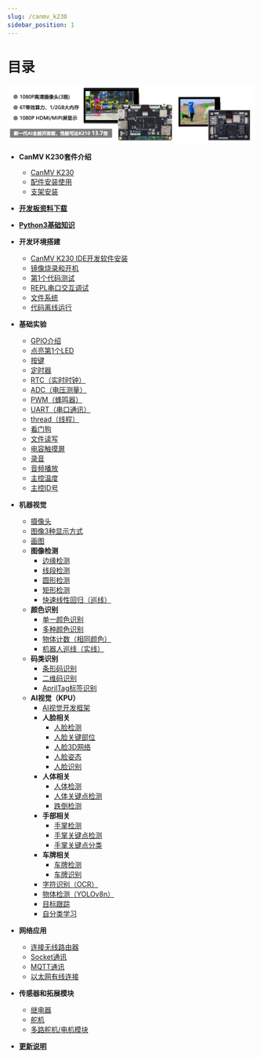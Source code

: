 ```yaml
---
slug: /canmv_k230
sidebar_position: 1
---
```


# 目录

![directory](./img/directory/directory2.png)

- **CanMV K230套件介绍**

    - [CanMV K230](./intro/canmv_k230.md)
    - [配件安装使用](./intro/module.md)
    - [支架安装](./intro/bracket.md)

- [**开发板资料下载**](./download.md)

- [**Python3基础知识**](./python_learn.md)

- **开发环境搭建**

    - [CanMV K230 IDE开发软件安装](./getting_start/canmv_ide.md)
    - [镜像烧录和开机](./getting_start/image.md)
    - [第1个代码测试](./getting_start/demo.md)
    - [REPL串口交互调试](./getting_start/repl.md)
    - [文件系统](./getting_start/file_system.md)
    - [代码离线运行](./getting_start/run_offline.md)

- **基础实验**

    - [GPIO介绍](./basic_examples/gpio_intro.md) 
    - [点亮第1个LED](./basic_examples/led.md) 
    - [按键](./basic_examples/key.md) 
    - [定时器](./basic_examples/timer.md) 
    - [RTC（实时时钟）](./basic_examples/rtc.md) 
    - [ADC（电压测量）](./basic_examples/adc.md) 
    - [PWM（蜂鸣器）](./basic_examples/pwm_beep.md) 
    - [UART（串口通讯）](./basic_examples/uart.md) 
    - [thread（线程）](./basic_examples/thread.md) 
    - [看门狗](./basic_examples/watchdog.md) 
    - [文件读写](./basic_examples/file.md) 
    - [电容触摸屏](./basic_examples/touchscreen.md) 
    - [录音](./basic_examples/record.md) 
    - [音频播放](./basic_examples/audio_play.md) 
    - [主控温度](./basic_examples/chip_temp.md) 
    - [主控ID号](./basic_examples/chipid.md) 

- **机器视觉**

    - [摄像头](./machine_vision/camera.md) 
    - [图像3种显示方式](./machine_vision/display.md) 
    - [画图](./machine_vision/draw.md) 
    - **图像检测**
        - [边缘检测](./machine_vision/image_detection/find_edges.md) 
        - [线段检测](./machine_vision/image_detection/find_segments.md) 
        - [圆形检测](./machine_vision/image_detection/find_circles.md) 
        - [矩形检测](./machine_vision/image_detection/find_rects.md) 
        - [快速线性回归（巡线）](./machine_vision/image_detection/linear_regression_fast.md) 
    - **颜色识别**
        - [单一颜色识别](./machine_vision/color_recognition/single_color.md) 
        - [多种颜色识别](./machine_vision/color_recognition/mutli_color.md) 
        - [物体计数（相同颜色）](./machine_vision/color_recognition/count.md) 
        - [机器人巡线（实线）](./machine_vision/color_recognition/line_follow.md) 
    - **码类识别**
        - [条形码识别](./machine_vision/code/barcode.md) 
        - [二维码识别](./machine_vision/code/qr_code.md )
        - [AprilTag标签识别](./machine_vision/code/apriltag.md) 
    - **AI视觉（KPU）**
        - [AI视觉开发框架](./machine_vision/ai_vision/ai_frame.md) 
        - **人脸相关**
            - [人脸检测](./machine_vision/ai_vision/face/face_detection.md) 
            - [人脸关键部位](./machine_vision/ai_vision/face/face_landmark.md) 
            - [人脸3D网络](./machine_vision/ai_vision/face/face_mesh.md) 
            - [人脸姿态](./machine_vision/ai_vision/face/face_pose.md) 
            - [人脸识别](./machine_vision/ai_vision/face/face_recognition.md) 
        - **人体相关**
            - [人体检测](./machine_vision/ai_vision/body/person_detection.md) 
            - [人体关键点检测](./machine_vision/ai_vision/body/person_keypoint.md) 
            - [跌倒检测](./machine_vision/ai_vision/body/falldown_detection.md) 
        - **手部相关**
            - [手掌检测](./machine_vision/ai_vision/hand/hand_detection.md) 
            - [手掌关键点检测](./machine_vision/ai_vision/hand/hand_keypoint_det.md) 
            - [手掌关键点分类](./machine_vision/ai_vision/hand/hand_keypoint_class.md) 
        - **车牌相关**
            - [车牌检测](./machine_vision/ai_vision/license/license_det.md) 
            - [车牌识别](./machine_vision/ai_vision/license/license_det_rec.md) 
        - [字符识别（OCR）](./machine_vision/ai_vision/ocr_rec.md) 
        - [物体检测（YOLOv8n）](./machine_vision/ai_vision/object_detection.md) 
        - [目标跟踪](./machine_vision/ai_vision/tracker.md) 
        - [自分类学习](./machine_vision/ai_vision/self_learning.md) 

- **网络应用**

    - [连接无线路由器](./network/wifi_connect.md) 
    - [Socket通讯](./network/socket.md) 
    - [MQTT通讯](./network/mqtt.md) 
    - [以太网有线连接](./network/ethernet.md) 

- **传感器和拓展模块**

    - [继电器](./sensor_module/relay.md) 
    - [舵机](./sensor_module/servo.md) 
    - [多路舵机/电机模块](./sensor_module/pyMotors.md) 

- [**更新说明**](./update.md)


